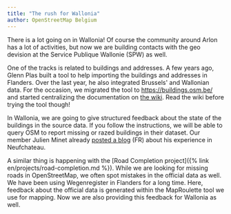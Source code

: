 ```yaml
---
title: "The rush for Wallonia"
author: OpenStreetMap Belgium
---
```


There is a lot going on in Wallonia! Of course the community around Arlon has a lot of activities, but now we are building contacts with the geo devision at the Service Publique Wallonie (SPW) as well.

One of the tracks is related to buildings and addresses. A few years ago, Glenn Plas built a tool to help importing the buildings and addresses in Flanders. Over the last year, he also integrated Brussels' and Wallonian data. For the occasion, we migrated the tool to <https://buildings.osm.be/> and started centralizing the documentation on [the wiki](https://wiki.openstreetmap.org/wiki/WikiProject_Belgium/Building_and_address_import). Read the wiki before trying the tool though!

In Wallonia, we are going to give structured feedback about the state of the buildings in the source data. If you follow the instructions, we will be able to query OSM to report missing or razed buildings in their dataset. Our member Julien Minet already [posted a blog](https://www.openstreetmap.org/user/juminet/diary/399460) (FR) about his experience in Neufchateau.

A similar thing is happening with the [Road Completion project]({% link en/projects/road-completion.md %}). While we are looking for missing roads in OpenStreetMap, we often spot mistakes in the official data as well. We have been using Wegenregister in Flanders for a long time. Here, feedback about the official data is generated within the MapRoulette tool we use for mapping. Now we are also providing this feedback for Wallonia as well.
